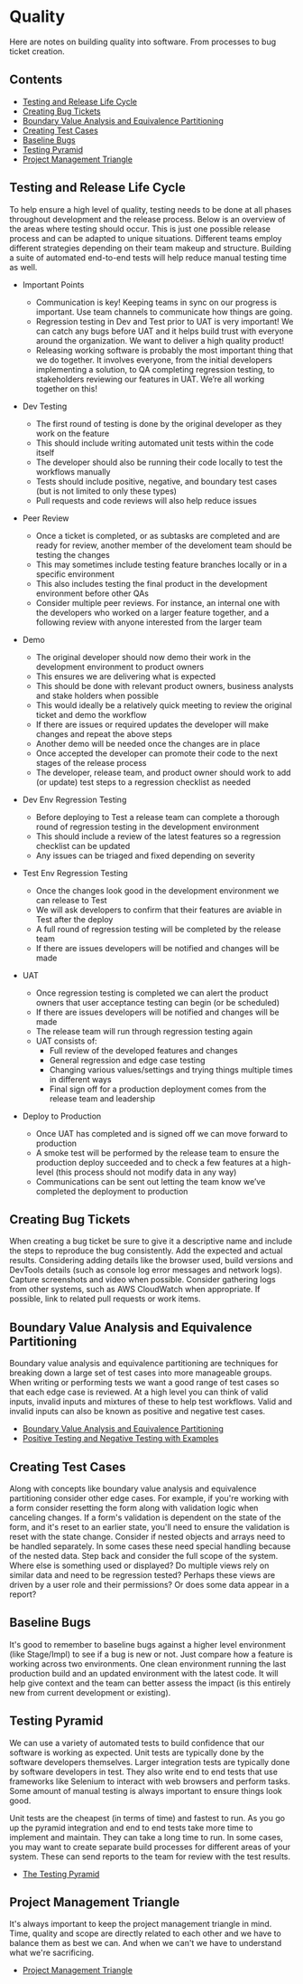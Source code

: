 # Quality

Here are notes on building quality into software. From processes to bug ticket creation.

## Contents

- [Testing and Release Life Cycle](#testing-and-release-life-cycle)
- [Creating Bug Tickets](#creating-bug-tickets)
- [Boundary Value Analysis and Equivalence Partitioning](#boundary-value-analysis-and-equivalence-partitioning)
- [Creating Test Cases](#creating-test-cases)
- [Baseline Bugs](#baseline-bugs)
- [Testing Pyramid](#testing-pyramid)
- [Project Management Triangle](#project-management-triangle)

## Testing and Release Life Cycle

To help ensure a high level of quality, testing needs to be done at all phases throughout development and the release process. Below is an overview of the areas where testing should occur. This is just one possible release process and can be adapted to unique situations. Different teams employ different strategies depending on their team makeup and structure. Building a suite of automated end-to-end tests will help reduce manual testing time as well.

- Important Points
    - Communication is key! Keeping teams in sync on our progress is important. Use team channels to communicate how things are going.
    - Regression testing in Dev and Test prior to UAT is very important! We can catch any bugs before UAT and it helps build trust with everyone around the organization. We want to deliver a high quality product!
    - Releasing working software is probably the most important thing that we do together. It involves everyone, from the initial developers implementing a solution, to QA completing regression testing, to stakeholders reviewing our features in UAT. We’re all working together on this!

- Dev Testing
    - The first round of testing is done by the original developer as they work on the feature
    - This should include writing automated unit tests within the code itself
    - The developer should also be running their code locally to test the workflows manually
    - Tests should include positive, negative, and boundary test cases (but is not limited to only these types)
    - Pull requests and code reviews will also help reduce issues
- Peer Review
    - Once a ticket is completed, or as subtasks are completed and are ready for review, another member of the develoment team should be testing the changes
    - This may sometimes include testing feature branches locally or in a specific environment
    - This also includes testing the final product in the development environment before other QAs
    - Consider multiple peer reviews. For instance, an internal one with the developers who worked on a larger feature together, and a following review with anyone interested from the larger team
- Demo
    - The original developer should now demo their work in the development environment to product owners 
    - This ensures we are delivering what is expected
    - This should be done with relevant product owners, business analysts and stake holders when possible
    - This would ideally be a relatively quick meeting to review the original ticket and demo the workflow
    - If there are issues or required updates the developer will make changes and repeat the above steps
    - Another demo will be needed once the changes are in place
    - Once accepted the developer can promote their code to the next stages of the release process
    - The developer, release team, and product owner should work to add (or update) test steps to a regression checklist as needed
- Dev Env Regression Testing
    - Before deploying to Test a release team can complete a thorough round of regression testing in the development environment
    - This should include a review of the latest features so a regression checklist can be updated
    - Any issues can be triaged and fixed depending on severity
- Test Env Regression Testing
    - Once the changes look good in the development environment we can release to Test
    - We will ask developers to confirm that their features are aviable in Test after the deploy
    - A full round of regression testing will be completed by the release team
    - If there are issues developers will be notified and changes will be made
- UAT
    - Once regression testing is completed we can alert the product owners that user acceptance testing can begin (or be scheduled)
    - If there are issues developers will be notified and changes will be made
    - The release team will run through regression testing again
    - UAT consists of:
        - Full review of the developed features and changes
        - General regression and edge case testing
        - Changing various values/settings and trying things multiple times in different ways
        - Final sign off for a production deployment comes from the release team and leadership
- Deploy to Production
    - Once UAT has completed and is signed off we can move forward to production
    - A smoke test will be performed by the release team to ensure the production deploy succeeded and to check a few features at a high-level (this process should not modify data in any way)
    - Communications can be sent out letting the team know we’ve completed the deployment to production

## Creating Bug Tickets

When creating a bug ticket be sure to give it a descriptive name and include the steps to reproduce the bug consistently. Add the expected and actual results. Considering adding details like the browser used, build versions and DevTools details (such as console log error messages and network logs). Capture screenshots and video when possible. Consider gathering logs from other systems, such as AWS CloudWatch when appropriate. If possible, link to related pull requests or work items.

## Boundary Value Analysis and Equivalence Partitioning

Boundary value analysis and equivalence partitioning are techniques for breaking down a large set of test cases into more manageable groups. When writing or performing tests we want a good range of test cases so that each edge case is reviewed. At a high level you can think of valid inputs, invalid inputs and mixtures of these to help test workflows. Valid and invalid inputs can also be known as positive and negative test cases.

- [Boundary Value Analysis and Equivalence Partitioning](https://www.guru99.com/equivalence-partitioning-boundary-value-analysis.html)
- [Positive Testing and Negative Testing with Examples](https://www.guru99.com/positive-and-negative-testing.html)

## Creating Test Cases

Along with concepts like boundary value analysis and equivalence partitioning consider other edge cases. For example, if you're working with a form consider resetting the form along with validation logic when canceling changes. If a form's validation is dependent on the state of the form, and it's reset to an earlier state, you'll need to ensure the validation is reset with the state change. Consider if nested objects and arrays need to be handled separately. In some cases these need special handling because of the nested data. Step back and consider the full scope of the system. Where else is something used or displayed? Do multiple views rely on similar data and need to be regression tested? Perhaps these views are driven by a user role and their permissions? Or does some data appear in a report?

## Baseline Bugs

It's good to remember to baseline bugs against a higher level environment (like Stage/Impl) to see if a bug is new or not. Just compare how a feature is working across two environments. One clean environment running the last production build and an updated environment with the latest code. It will help give context and the team can better assess the impact (is this entirely new from current development or existing).

## Testing Pyramid

We can use a variety of automated tests to build confidence that our software is working as expected. Unit tests are typically done by the software developers themselves. Larger integration tests are typically done by software developers in test. They also write end to end tests that use frameworks like Selenium to interact with web browsers and perform tasks. Some amount of manual testing is always important to ensure things look good. 

Unit tests are the cheapest (in terms of time) and fastest to run. As you go up the pyramid integration and end to end tests take more time to implement and maintain. They can take a long time to run. In some cases, you may want to create separate build processes for different areas of your system. These can send reports to the team for review with the test results.

- [The Testing Pyramid](https://automationpanda.com/2018/08/01/the-testing-pyramid/)

## Project Management Triangle

It's always important to keep the project management triangle in mind. Time, quality and scope are directly related to each other and we have to balance them as best we can. And when we can't we have to understand what we're sacrificing.

- [Project Management Triangle](https://en.wikipedia.org/wiki/Project_management_triangle)

